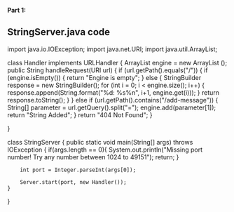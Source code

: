 __Part 1:__
##  StringServer.java code
import java.io.IOException;
import java.net.URI;
import java.util.ArrayList;

class Handler implements URLHandler {
    ArrayList<String> engine = new ArrayList<String> ();
    public String handleRequest(URI url) {
        if (url.getPath().equals("/")) {
            if (engine.isEmpty()) {
                return "Engine is empty";
            } else {
                StringBuilder response = new StringBuilder();
                for (int i = 0; i < engine.size(); i++) {
                    response.append(String.format("%d: %s%n", i+1, engine.get(i)));
                }
                return response.toString();
            }
        } else if (url.getPath().contains("/add-message")) {
            String[] parameter = url.getQuery().split("=");
            engine.add(parameter[1]);
            return "String Added";
        }
        return "404 Not Found";
    }

}

class StringServer {
    public static void main(String[] args) throws IOException {
        if(args.length == 0){
            System.out.println("Missing port number! Try any number between 1024 to 49151");
            return;
        }

        int port = Integer.parseInt(args[0]);

        Server.start(port, new Handler());
    }
}
